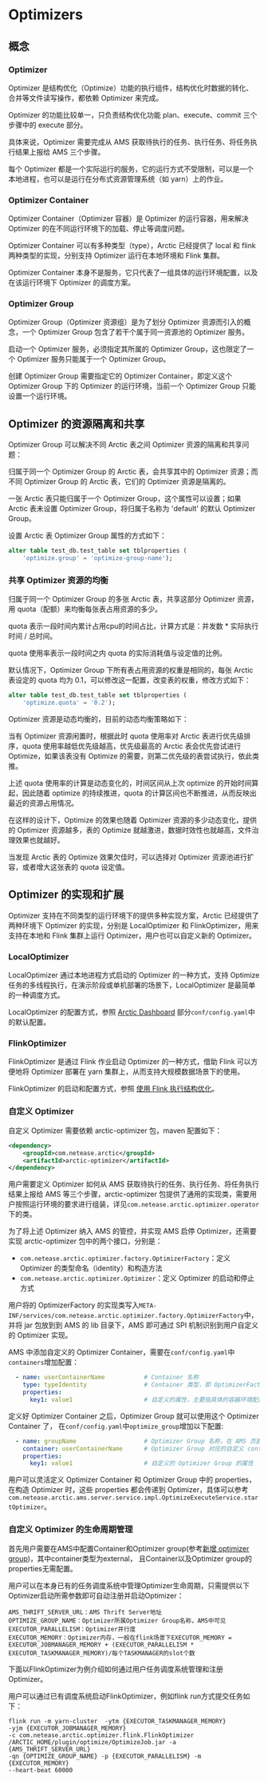 # Optimizers

## 概念

### Optimizer

Optimizer 是结构优化（Optimize）功能的执行组件，结构优化时数据的转化、合并等文件读写操作，都依赖 Optimizer 来完成。

Optimizer 的功能比较单一，只负责结构优化功能 plan、execute、commit 三个步骤中的 execute 部分。

具体来说，Optimizer 需要完成从 AMS 获取待执行的任务、执行任务、将任务执行结果上报给 AMS 三个步骤。

每个 Optimizer 都是一个实际运行的服务，它的运行方式不受限制，可以是一个本地进程，也可以是运行在分布式资源管理系统（如 yarn）上的作业。

### Optimizer Container

Optimizer Container（Optimizer 容器）是 Optimizer 的运行容器，用来解决 Optimizer 的在不同运行环境下的加载、停止等调度问题。

Optimizer Container 可以有多种类型（type），Arctic 已经提供了 local 和 flink 两种类型的实现，分别支持 Optimizer 运行在本地环境和 Flink 集群。

Optimizer Container 本身不是服务，它只代表了一组具体的运行环境配置，以及在该运行环境下 Optimizer 的调度方案。

### Optimizer Group

Optimizer Group（Optimizer 资源组）是为了划分 Optimizer 资源而引入的概念，一个 Optimizer Group 包含了若干个属于同一资源池的 Optimizer 服务。

启动一个 Optimizer 服务，必须指定其所属的 Optimizer Group，这也限定了一个 Optimizer 服务只能属于一个 Optimizer Group。

创建 Optimizer Group 需要指定它的 Optimizer Container，即定义这个 Optimizer Group 下的 Optimizer 的运行环境，当前一个 Optimizer Group 只能设置一个运行环境。

## Optimizer 的资源隔离和共享

Optimizer Group 可以解决不同 Arctic 表之间 Optimizer 资源的隔离和共享问题： 

归属于同一个 Optimizer Group 的 Arctic 表，会共享其中的 Optimizer 资源；而不同 Optimizer Group 的 Arctic 表，它们的 
Optimizer 资源是隔离的。

一张 Arctic 表只能归属于一个 Optimizer Group，这个属性可以设置；如果 Arctic 表未设置 Optimizer Group，将归属于名称为 'default' 的默认 Optimizer Group。

设置 Arctic 表 Optimizer Group 属性的方式如下：

```sql
alter table test_db.test_table set tblproperties (
    'optimize.group' = 'optimize-group-name');
```

### 共享 Optimizer 资源的均衡

归属于同一个 Optimizer Group 的多张 Arctic 表，共享这部分 Optimizer 资源，用 quota（配额）来均衡每张表占用资源的多少。

quota 表示一段时间内累计占用cpu的时间占比，计算方式是：并发数 * 实际执行时间 / 总时间。

quota 使用率表示一段时间之内 quota 的实际消耗值与设定值的比例。

默认情况下，Optimizer Group 下所有表占用资源的权重是相同的，每张 Arctic 表设定的 quota 均为 0.1，可以修改这一配置，改变表的权重，修改方式如下：

```sql
alter table test_db.test_table set tblproperties (
    'optimize.quota' = '0.2');
```

Optimizer 资源是动态均衡的，目前的动态均衡策略如下：

当有 Optimizer 资源闲置时，根据此时 quota 使用率对 Arctic 表进行优先级排序，quota 使用率越低优先级越高，优先级最高的 Arctic 表会优先尝试进行 Optimize，如果该表没有 Optimize 的需要，则第二优先级的表尝试执行，依此类推。

上述 quota 使用率的计算是动态变化的，时间区间从上次 optimize 的开始时间算起，因此随着 optimize 的持续推进，quota 的计算区间也不断推进，从而反映出最近的资源占用情况。

在这样的设计下，Optimize 的效果也随着 Optimizer 资源的多少动态变化，提供的 Optimizer 资源越多，表的 Optimize 就越激进，数据时效性也就越高，文件治理效果也就越好。

当发现 Arctic 表的 Optimize 效果欠佳时，可以选择对 Optimizer 资源池进行扩容，或者增大这张表的 quota 设定值。


## Optimizer 的实现和扩展

Optimizer 支持在不同类型的运行环境下的提供多种实现方案，Arctic 已经提供了两种环境下 Optimizer 的实现，分别是 LocalOptimizer 和 FlinkOptimizer，用来支持在本地和 Flink 集群上运行 Optimizer，用户也可以自定义新的 
Optimizer。

### LocalOptimizer

LocalOptimizer 通过本地进程方式启动的 Optimizer 的一种方式，支持 Optimize 任务的多线程执行，在演示阶段或单机部署的场景下，LocalOptimizer 是最简单的一种调度方式。

LocalOptimizer 的配置方式，参照 [Arctic Dashboard](meta-service/dashboard.md) 部分`conf/config.yaml`中的默认配置。

### FlinkOptimizer

FlinkOptimizer 是通过 Flink 作业启动 Optimizer 的一种方式，借助 Flink 可以方便地将 Optimizer 部署在 yarn 集群上，从而支持大规模数据场景下的使用。

FlinkOptimizer 的启动和配置方式，参照 [使用 Flink 执行结构优化](meta-service/dashboard.md#flink)。

### 自定义 Optimizer

自定义 Optimizer 需要依赖 arctic-optimizer 包，maven 配置如下：

```xml
<dependency>
    <groupId>com.netease.arctic</groupId>
    <artifactId>arctic-optimizer</artifactId>
</dependency>
```

用户需要定义 Optimizer 如何从 AMS 获取待执行的任务、执行任务、将任务执行结果上报给 AMS 等三个步骤，arctic-optimizer 包提供了通用的实现类，需要用户按照运行环境的要求进行组装，详见`com.netease.arctic.optimizer.operator`下的类。

为了将上述 Optimizer 纳入 AMS 的管控，并实现 AMS 启停 Optimizer，还需要实现 arctic-optimizer 包中的两个接口，分别是：

- `com.netease.arctic.optimizer.factory.OptimizerFactory`：定义 Optimizer 的类型命名（identity）和构造方法
- `com.netease.arctic.optimizer.Optimizer`：定义 Optimizer 的启动和停止方式

用户将的 OptimizerFactory 的实现类写入`META-INF/services/com.netease.arctic.optimizer.factory.OptimizerFactory`中，并将 jar 包放到到 AMS 的 lib 目录下，AMS 即可通过 SPI 机制识别到用户自定义的 Optimizer 实现。

AMS 中添加自定义的 Optimizer Container，需要在`conf/config.yaml`中`containers`增加配置：

```yaml
  - name: userContainerName           # Container 名称
    type: typeIdentity                # Container 类型，即 OptimizerFactory 的 identity
    properties:
      key1: value1                    # 自定义的属性，主要指具体的容器环境配置
```

定义好 Optimizer Container 之后，Optimizer Group 就可以使用这个 Optimizer Container 了， 在`conf/config.yaml`中`optimize_group`增加以下配置:

```yaml
  - name: groupName                   # Optimizer Group 名称，在 AMS 页面中可见
    container: userContainerName      # Optimizer Group 对应的自定义 container 名称
    properties:
      key1: value1                    # 自定义的 Optimizer Group 的属性
```

用户可以灵活定义 Optimizer Container 和 Optimizer Group 中的 properties，在构造 Optimizer 时，这些 properties 都会传递到 Optimizer，具体可以参考`com.netease.arctic.ams.server.service.impl.OptimizeExecuteService.startOptimizer`。

### 自定义 Optimizer 的生命周期管理

首先用户需要在AMS中配置Container和Optimizer group(参考[新增 optimizer group](meta-service/dashboard.md#flink))，其中container类型为external，
且Container以及Optimizer group的properties无需配置。

用户可以在本身已有的任务调度系统中管理Optimizer生命周期，只需提供以下Optimizer启动所需参数即可自动注册并启动Optimizer：
```text
AMS_THRIFT_SERVER_URL：AMS Thrift Server地址
OPTIMIZE_GROUP_NAME：Optimizer所属Optimizer Group名称，AMS中可见
EXECUTOR_PARALLELISM：Optimizer并行度
EXECUTOR_MEMORY：Optimizer内存，一般在flink场景下EXECUTOR_MEMORY = EXECUTOR_JOBMANAGER_MEMORY + (EXECUTOR_PARALLELISM * EXECUTOR_TASKMANAGER_MEMORY)/每个TASKMANAGER的slot个数
```

下面以FlinkOptimizer为例介绍如何通过用户任务调度系统管理和注册Optimizer。

用户可以通过已有调度系统启动FlinkOptimizer，例如flink run方式提交任务如下：

```shell
flink run -m yarn-cluster  -ytm {EXECUTOR_TASKMANAGER_MEMORY} 
-yjm {EXECUTOR_JOBMANAGER_MEMORY} 
-c com.netease.arctic.optimizer.flink.FlinkOptimizer 
/ARCTIC_HOME/plugin/optimize/OptimizeJob.jar -a {AMS_THRIFT_SERVER_URL} 
-qn {OPTIMIZE_GROUP_NAME} -p {EXECUTOR_PARALLELISM} -m {EXECUTOR_MEMORY} 
--heart-beat 60000
```
